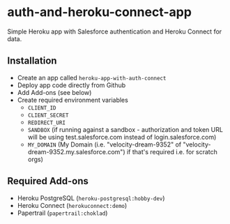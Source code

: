 # auth-and-heroku-connect-app
Simple Heroku app with Salesforce authentication and Heroku Connect for data. 

## Installation ##
* Create an app called `heroku-app-with-auth-connect`
* Deploy app code directly from Github
* Add Add-ons (see below)
* Create required environment variables
    - `CLIENT_ID`
    - `CLIENT_SECRET`
    - `REDIRECT_URI`
    - `SANDBOX` (if running against a sandbox - authorization and token URL will be using test.salesforce.com instead of login.salesforce.com)
    - `MY_DOMAIN` (My Domain (i.e. "velocity-dream-9352" of "velocity-dream-9352.my.salesforce.com") if that's required i.e. for scratch orgs)

## Required Add-ons ##
* Heroku PostgreSQL (`heroku-postgresql:hobby-dev`)
* Heroku Connect (`herokuconnect:demo`)
* Papertrail (`papertrail:choklad`)